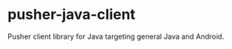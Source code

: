 pusher-java-client
==================

Pusher client library for Java targeting general Java and Android.